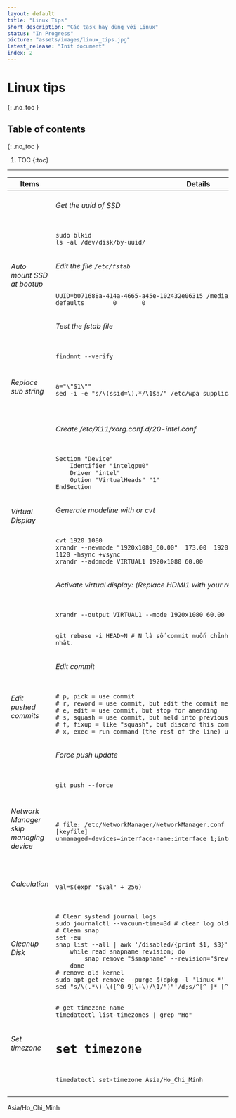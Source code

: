 ```yaml
---
layout: default
title: "Linux Tips"
short_description: "Các task hay dùng với Linux"
status: "In Progress"
picture: "assets/images/linux_tips.jpg"
latest_release: "Init document"
index: 2
---
```


# Linux tips
{: .no_toc }

## Table of contents
{: .no_toc }

1. TOC
{:toc}

-----------------------------------
<table>
  <thead>
    <tr>
      <th>Items</th>
      <th>Details</th>
    </tr>
  </thead>

<tbody>
    <!-- Row 1 -->
    <tr>
        <td >
        <h6>Auto mount SSD at bootup</h6>
        </td>
        <td>
          <h6>Get the uuid of SSD</h6>
            <div style="width:650px;overflow:auto">
<pre><code>sudo blkid
ls -al /dev/disk/by-uuid/</code></pre>
            </div>
          <h6>Edit the file <code>/etc/fstab</code> </h6>
            <div style="width:650px;overflow:auto">
<pre><code>UUID=b071688a-414a-4665-a45e-102432e06315 /media/thanh/ssd      ext4    defaults        0       0</code></pre>
            </div>
          <h6>Test the fstab file</h6>
            <div style="width:650px;overflow:auto">
<pre><code>findmnt --verify</code></pre>
            </div>
        </td>
    </tr>
    <!-- Row 2 -->
    <tr>
        <td >
        <h6>Replace sub string</h6>
        </td>
        <td>
            <div style="width:650px;overflow:auto">
<pre><code>a="\"$1\""
sed -i -e "s/\(ssid=\).*/\1$a/" /etc/wpa_supplicant/wpa_supplicant.conf</code></pre>
            </div>
        </td>
    </tr>
    <!-- Row 3 -->
     <tr>
        <td >
        <h6>Virtual Display</h6>
        </td>
        <td>
          <h6>Create /etc/X11/xorg.conf.d/20-intel.conf</h6>
            <div style="width:650px;overflow:auto">
<pre><code>Section "Device"
    Identifier "intelgpu0"
    Driver "intel"
    Option "VirtualHeads" "1"
EndSection</code></pre>
            </div>
          <h6>Generate modeline with or cvt </code> </h6>
            <div style="width:650px;overflow:auto">
<pre><code>cvt 1920 1080
xrandr --newmode "1920x1080_60.00"  173.00  1920 2048 2248 2576  1080 1083 1088 1120 -hsync +vsync
xrandr --addmode VIRTUAL1 1920x1080_60.00</code></pre>
            </div>
          <h6>Activate virtual display: (Replace HDMI1 with your real display)</h6>
            <div style="width:650px;overflow:auto">
<pre><code>xrandr --output VIRTUAL1 --mode 1920x1080_60.00 --right-of HDMI1</code></pre>
            </div>
        </td>
    </tr>
    <!-- Row 4 -->
     <tr>
        <td >
        <h6>Edit pushed commits</h6>
        </td>
        <td>
            <div style="width:650px;overflow:auto">
<pre><code>git rebase -i HEAD~N # N là số commit muốn chỉnh sữa tính từ commit gần đây nhât. </code></pre>
            </div>
          <h6>Edit commit</h6>
            <div style="width:650px;overflow:auto">
<pre><code># p, pick = use commit
# r, reword = use commit, but edit the commit message
# e, edit = use commit, but stop for amending
# s, squash = use commit, but meld into previous commit
# f, fixup = like "squash", but discard this commit's log message
# x, exec = run command (the rest of the line) using shell
</code></pre>
            </div>
            <h6>Force push update</h6>
            <div style="width:650px;overflow:auto">
<pre><code>git push --force</code></pre>
            </div>
        </td>
    </tr>
    <!-- Row 5 -->
    <tr>
        <td >
        <h6>Network Manager skip managing device</h6>
        </td>
        <td>
            <div style="width:650px;overflow:auto">
<pre><code># file: /etc/NetworkManager/NetworkManager.conf
[keyfile]
unmanaged-devices=interface-name:interface_1;interface-name:interface_2;...</code></pre>
     <!-- Row 6 -->
    <tr>
        <td >
        <h6>Calculation</h6>
        </td>
        <td>
            <div style="width:650px;overflow:auto">
<pre><code>val=$(expr "$val" + 256)
</code></pre>
            </div>
        </td>
    </tr>
    <!-- Row 7 -->
    <tr>
        <td >
        <h6>Cleanup Disk</h6>
        </td>
        <td>
            <div style="width:650px;overflow:auto">
<pre><code># Clear systemd journal logs
sudo journalctl --vacuum-time=3d # clear log older 3 days
# Clean snap
set -eu
snap list --all | awk '/disabled/{print $1, $3}' |
    while read snapname revision; do
        snap remove "$snapname" --revision="$revision"
    done
# remove old kernel
sudo apt-get remove --purge $(dpkg -l 'linux-*' | sed '/^ii/!d;/'"$(uname -r | sed "s/\(.*\)-\([^0-9]\+\)/\1/")"'/d;s/^[^ ]* [^ ]* \([^ ]*\).*/\1/;/[0-9]/!d')
</code></pre>
            </div>
        </td>
    </tr>
    <!-- Row 8 -->
    <tr>
        <td >
        <h6>Set timezone</h6>
        </td>
        <td>
            <div style="width:650px;overflow:auto">
<pre><code># get timezone name
timedatectl list-timezones | grep "Ho"

# set timezone
timedatectl set-timezone Asia/Ho_Chi_Minh
</code></pre>
            </div>
        </td>
    </tr>
  </tbody>
</table>

Asia/Ho_Chi_Minh
